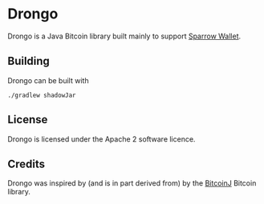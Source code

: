 # Drongo

Drongo is a Java Bitcoin library built mainly to support [Sparrow Wallet](https://sparrowwallet.com).

## Building

Drongo can be built with

`./gradlew shadowJar`

## License

Drongo is licensed under the Apache 2 software licence.

## Credits

Drongo was inspired by (and is in part derived from) by the [BitcoinJ](https://bitcoinj.github.io/) Bitcoin library.  
